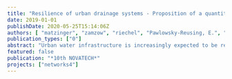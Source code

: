 ```yaml
---
title: "Resilience of urban drainage systems - Proposition of a quantitative approach"
date: 2019-01-01
publishDate: 2020-05-25T15:14:06Z
authors: [ "matzinger", "zamzow", "riechel", "Pawlowsky-Reusing, E.", "rouault" ]
publication_types: ["0"]
abstract: "Urban water infrastructure is increasingly expected to be resilient to change. To support such resilience goals of cities we propose an approach, which quantifies resilience based on observed or simulated system performance and a tolerable threshold of performance. The approach is demonstrated for the performance of urban drainage systems during storm events regarding their impact on receiving surface waters. The exemplary application underlines that resilience can be quantified and that it may support the understanding of system performance. Moreover, different disturbances (such as storm events or technical system failures) can be assessed separately or in combination. The presented approach is suggested as a starting point to be tested and developed further. In order to allow this development, all the functions used were joined in an R package and made freely available online."
featured: false
publication: "*10th NOVATECH*"
projects: ["networks4"]
---
```


